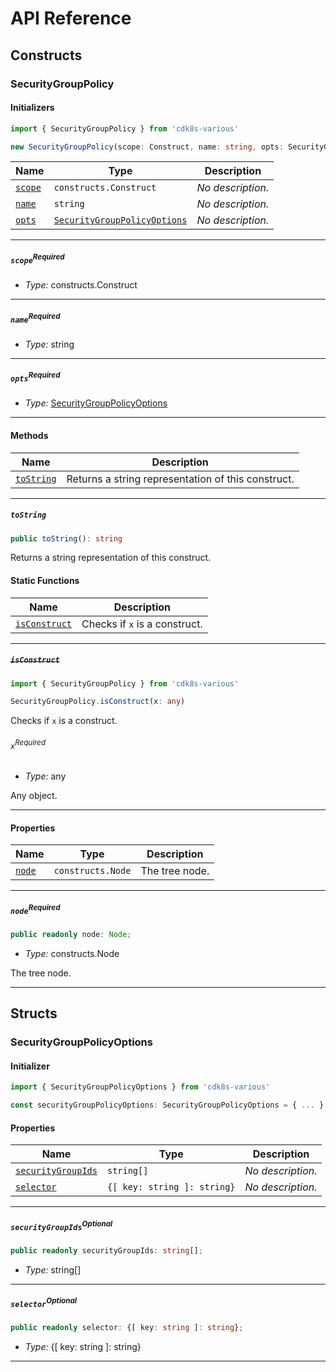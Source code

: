 # API Reference <a name="API Reference" id="api-reference"></a>

## Constructs <a name="Constructs" id="Constructs"></a>

### SecurityGroupPolicy <a name="SecurityGroupPolicy" id="cdk8s-various.SecurityGroupPolicy"></a>

#### Initializers <a name="Initializers" id="cdk8s-various.SecurityGroupPolicy.Initializer"></a>

```typescript
import { SecurityGroupPolicy } from 'cdk8s-various'

new SecurityGroupPolicy(scope: Construct, name: string, opts: SecurityGroupPolicyOptions)
```

| **Name** | **Type** | **Description** |
| --- | --- | --- |
| <code><a href="#cdk8s-various.SecurityGroupPolicy.Initializer.parameter.scope">scope</a></code> | <code>constructs.Construct</code> | *No description.* |
| <code><a href="#cdk8s-various.SecurityGroupPolicy.Initializer.parameter.name">name</a></code> | <code>string</code> | *No description.* |
| <code><a href="#cdk8s-various.SecurityGroupPolicy.Initializer.parameter.opts">opts</a></code> | <code><a href="#cdk8s-various.SecurityGroupPolicyOptions">SecurityGroupPolicyOptions</a></code> | *No description.* |

---

##### `scope`<sup>Required</sup> <a name="scope" id="cdk8s-various.SecurityGroupPolicy.Initializer.parameter.scope"></a>

- *Type:* constructs.Construct

---

##### `name`<sup>Required</sup> <a name="name" id="cdk8s-various.SecurityGroupPolicy.Initializer.parameter.name"></a>

- *Type:* string

---

##### `opts`<sup>Required</sup> <a name="opts" id="cdk8s-various.SecurityGroupPolicy.Initializer.parameter.opts"></a>

- *Type:* <a href="#cdk8s-various.SecurityGroupPolicyOptions">SecurityGroupPolicyOptions</a>

---

#### Methods <a name="Methods" id="Methods"></a>

| **Name** | **Description** |
| --- | --- |
| <code><a href="#cdk8s-various.SecurityGroupPolicy.toString">toString</a></code> | Returns a string representation of this construct. |

---

##### `toString` <a name="toString" id="cdk8s-various.SecurityGroupPolicy.toString"></a>

```typescript
public toString(): string
```

Returns a string representation of this construct.

#### Static Functions <a name="Static Functions" id="Static Functions"></a>

| **Name** | **Description** |
| --- | --- |
| <code><a href="#cdk8s-various.SecurityGroupPolicy.isConstruct">isConstruct</a></code> | Checks if `x` is a construct. |

---

##### ~~`isConstruct`~~ <a name="isConstruct" id="cdk8s-various.SecurityGroupPolicy.isConstruct"></a>

```typescript
import { SecurityGroupPolicy } from 'cdk8s-various'

SecurityGroupPolicy.isConstruct(x: any)
```

Checks if `x` is a construct.

###### `x`<sup>Required</sup> <a name="x" id="cdk8s-various.SecurityGroupPolicy.isConstruct.parameter.x"></a>

- *Type:* any

Any object.

---

#### Properties <a name="Properties" id="Properties"></a>

| **Name** | **Type** | **Description** |
| --- | --- | --- |
| <code><a href="#cdk8s-various.SecurityGroupPolicy.property.node">node</a></code> | <code>constructs.Node</code> | The tree node. |

---

##### `node`<sup>Required</sup> <a name="node" id="cdk8s-various.SecurityGroupPolicy.property.node"></a>

```typescript
public readonly node: Node;
```

- *Type:* constructs.Node

The tree node.

---


## Structs <a name="Structs" id="Structs"></a>

### SecurityGroupPolicyOptions <a name="SecurityGroupPolicyOptions" id="cdk8s-various.SecurityGroupPolicyOptions"></a>

#### Initializer <a name="Initializer" id="cdk8s-various.SecurityGroupPolicyOptions.Initializer"></a>

```typescript
import { SecurityGroupPolicyOptions } from 'cdk8s-various'

const securityGroupPolicyOptions: SecurityGroupPolicyOptions = { ... }
```

#### Properties <a name="Properties" id="Properties"></a>

| **Name** | **Type** | **Description** |
| --- | --- | --- |
| <code><a href="#cdk8s-various.SecurityGroupPolicyOptions.property.securityGroupIds">securityGroupIds</a></code> | <code>string[]</code> | *No description.* |
| <code><a href="#cdk8s-various.SecurityGroupPolicyOptions.property.selector">selector</a></code> | <code>{[ key: string ]: string}</code> | *No description.* |

---

##### `securityGroupIds`<sup>Optional</sup> <a name="securityGroupIds" id="cdk8s-various.SecurityGroupPolicyOptions.property.securityGroupIds"></a>

```typescript
public readonly securityGroupIds: string[];
```

- *Type:* string[]

---

##### `selector`<sup>Optional</sup> <a name="selector" id="cdk8s-various.SecurityGroupPolicyOptions.property.selector"></a>

```typescript
public readonly selector: {[ key: string ]: string};
```

- *Type:* {[ key: string ]: string}

---



